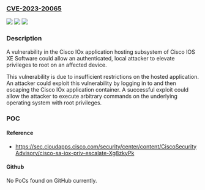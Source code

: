 ### [CVE-2023-20065](https://cve.mitre.org/cgi-bin/cvename.cgi?name=CVE-2023-20065)
![](https://img.shields.io/static/v1?label=Product&message=Cisco%20IOS%20XE%20Software&color=blue)
![](https://img.shields.io/static/v1?label=Version&message=%3D%2016.4.1%20&color=brighgreen)
![](https://img.shields.io/static/v1?label=Vulnerability&message=n%2Fa&color=brighgreen)

### Description

A vulnerability in the Cisco IOx application hosting subsystem of Cisco IOS XE Software could allow an authenticated, local attacker to elevate privileges to root on an affected device.  This vulnerability is due to insufficient restrictions on the hosted application. An attacker could exploit this vulnerability by logging in to and then escaping the Cisco IOx application container. A successful exploit could allow the attacker to execute arbitrary commands on the underlying operating system with root privileges.

### POC

#### Reference
- https://sec.cloudapps.cisco.com/security/center/content/CiscoSecurityAdvisory/cisco-sa-iox-priv-escalate-Xg8zkyPk

#### Github
No PoCs found on GitHub currently.

